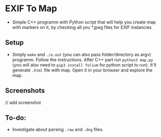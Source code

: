 # EXIF To Map
* Simple C++ programm with Python script that will help you create map with markers on it, by checking all you *.jpeg files for EXIF instancies

## Setup
* Simply `make` and `./a.out` (you can also pass folder/directory as argv) programm. Follow the instructions. After C++ part run `python3 map.py` (you will also need to `pip3 install folium` for python script to run). It'll generate `.html` file with map. Open it in your browser and explore the map. 

## Screenshots
// add screenshot

## To-do:
* Investigate about parsing `.raw` and `.dng` files. 
